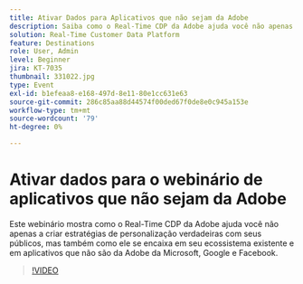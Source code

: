 ```yaml
---
title: Ativar Dados para Aplicativos que não sejam da Adobe
description: Saiba como o Real-Time CDP da Adobe ajuda você não apenas a criar estratégias de personalização verdadeiras com seus públicos, mas também como ele se encaixa em seu ecossistema existente e em aplicativos que não são da Adobe da Microsoft, Google e Facebook.
solution: Real-Time Customer Data Platform
feature: Destinations
role: User, Admin
level: Beginner
jira: KT-7035
thumbnail: 331022.jpg
type: Event
exl-id: b1efeaa8-e168-497d-8e11-80e1cc631e63
source-git-commit: 286c85aa88d44574f00ded67f0de8e0c945a153e
workflow-type: tm+mt
source-wordcount: '79'
ht-degree: 0%

---
```


# Ativar dados para o webinário de aplicativos que não sejam da Adobe

Este webinário mostra como o Real-Time CDP da Adobe ajuda você não apenas a criar estratégias de personalização verdadeiras com seus públicos, mas também como ele se encaixa em seu ecossistema existente e em aplicativos que não são da Adobe da Microsoft, Google e Facebook.

>[!VIDEO](https://video.tv.adobe.com/v/331022/?learn=on&enablevpops)


